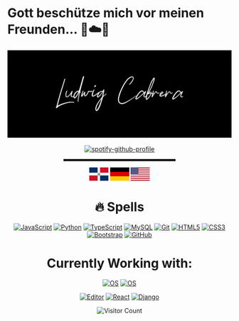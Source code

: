 # Gott beschütze mich vor meinen Freunden... 🙏☁️🚀

![Banner](https://github.com/md5-loki/md5-loki/blob/main/bannerName.png)

<div align="center">

  [![spotify-github-profile](https://spotify-github-profile.vercel.app/api/view?uid=x-loki-x&cover_image=true&theme=default)](https://open.spotify.com/playlist/6XwpQUegQthsVvIuqFgdwQ?si=3e725326dbf54cbf)

</div>

<div align="center">
  <hr width="50%" style="height: 5px;">
</div>

<div align="center">
  
  <img src="https://github.com/md5-loki/md5-loki/blob/main/do.png" height="30px" width="43px"></img>
  <img src="https://github.com/md5-loki/md5-loki/blob/main/de.png" height="30px" width="43px"></img>
  <img src="https://github.com/md5-loki/md5-loki/blob/main/us.svg" height="30px" width="43px"></img>
  
</div>


<div align="center">
  <h1 align="center">🔥 Spells </h1>

[![JavaScript](https://img.shields.io/badge/-JavaScript-black?style=flat-square&logo=javascript)](https://en.wikipedia.org/wiki/JavaScript)
[![Python](https://img.shields.io/badge/-Python-black?style=flat-square&logo=Python)](https://en.wikipedia.org/wiki/Python_(programming_language))
[![TypeScript](https://img.shields.io/badge/-TypeScript-black?style=flat-square&logo=typescript)](https://en.wikipedia.org/wiki/TypeScript)
[![MySQL](https://img.shields.io/badge/-MySQL-black?style=flat-square&logo=mysql)](https://en.wikipedia.org/wiki/MySQL)
[![Git](https://img.shields.io/badge/-Git-black?style=flat-square&logo=git)](https://en.wikipedia.org/wiki/Git)
[![HTML5](https://img.shields.io/badge/-HTML5-E34F26?style=flat-square&logo=html5&logoColor=white)](https://en.wikipedia.org/wiki/HTML)
[![CSS3](https://img.shields.io/badge/-CSS3-1572B6?style=flat-square&logo=css3)](https://en.wikipedia.org/wiki/CSS)
[![Bootstrap](https://img.shields.io/badge/-Bootstrap-563D7C?style=flat-square&logo=bootstrap)](https://getbootstrap.com/)
[![GitHub](https://img.shields.io/badge/-GitHub-181717?style=flat-square&logo=github)](https://github.com/)

</div>

<div align="center">
  <h1>Currently Working with: </h1>
  
  [![OS](https://img.shields.io/badge/OS-Windows-informational?style=flat-square&logo=Windows&logoColor=white)](https://en.wikipedia.org/wiki/Microsoft_Windows)
  [![OS](https://img.shields.io/badge/OS-Linux_Manjaro-informational?style=flat-square&logo=linux&logoColor=white)](https://en.wikipedia.org/wiki/Linux)
  
  [![Editor](https://img.shields.io/badge/Editor-VSCode-blue?style=flat-square&logo=visual-studio-code&logoColor=white)](https://code.visualstudio.com/)
  [![React](https://img.shields.io/badge/JavaScript_Framework-ReactJS-blue?style=flat-square&logo=react&logoColor=white)](https://reactjs.org/)
  [![Django](https://img.shields.io/badge/Python_Framework-Django-brightgreen?style=flat-square&logo=python&logoColor=white)](https://www.djangoproject.com/)


  ![Visitor Count](https://profile-counter.glitch.me/{md5-loki}/count.svg)
<div>
<!---
md5-loki/md5-loki is a ✨ special ✨ repository because its `README.md` (this file) appears on your GitHub profile.
You can click the Preview link to take a look at your changes.
--->
